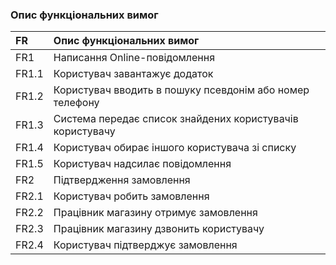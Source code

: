 ### Опис функціональних вимог

|FR|Опис функціональних вимог
|:-     |:-                  
|FR1|Написання Online-повідомлення
|FR1.1|Користувач завантажує додаток
|FR1.2|Користувач вводить в пошуку псевдонім або номер телефону
|FR1.3|Система передає список знайдених користувачів користувачу
|FR1.4|Користувач обирає іншого користувача зі списку
|FR1.5|Користувач надсилає повідомлення
|FR2|Підтвердження замовлення
|FR2.1|Користувач робить замовлення
|FR2.2|Працівник магазину отримує замовлення
|FR2.3|Працівник магазину дзвонить користувачу
|FR2.4|Користувач підтверджує замовлення
